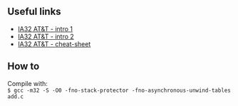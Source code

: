## Useful links

- [IA32 AT&T - intro 1](https://www3.nd.edu/~dthain/courses/cse40243/fall2008/ia32-intro.html)
- [IA32 AT&T - intro 2](http://www.bogdan-pasca.org/teaching/compilation_m1/year2010-2011/td/IA32.pdf)
- [IA32 AT&T - cheat-sheet](https://www.cs.swarthmore.edu/~newhall/cs31/resources/IA32_Cheat_Sheet.pdf3)

## How to

Compile with:  
`$ gcc -m32 -S -O0 -fno-stack-protector -fno-asynchronous-unwind-tables add.c`
